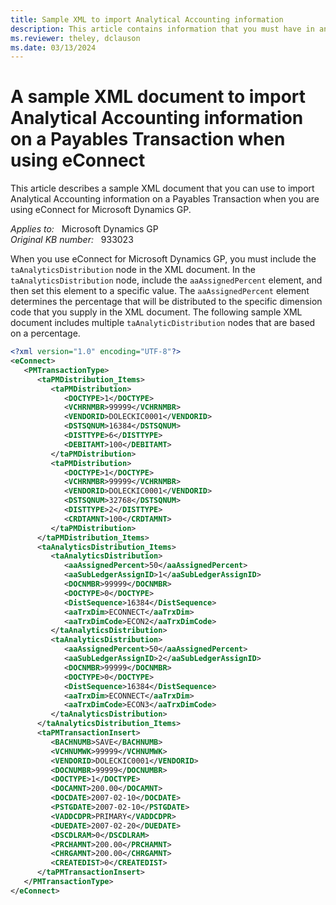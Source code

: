 ```yaml
---
title: Sample XML to import Analytical Accounting information
description: This article contains information that you must have in an XML document for the Analytical Accounting information on a Payables Transaction when you use eConnect for Microsoft Dynamics GP.
ms.reviewer: theley, dclauson
ms.date: 03/13/2024
---
```

# A sample XML document to import Analytical Accounting information on a Payables Transaction when using eConnect

This article describes a sample XML document that you can use to import Analytical Accounting information on a Payables Transaction when you are using eConnect for Microsoft Dynamics GP.

_Applies to:_ &nbsp; Microsoft Dynamics GP  
_Original KB number:_ &nbsp; 933023

When you use eConnect for Microsoft Dynamics GP, you must include the `taAnalyticsDistribution` node in the XML document. In the `taAnalyticsDistribution` node, include the `aaAssignedPercent` element, and then set this element to a specific value. The `aaAssignedPercent` element determines the percentage that will be distributed to the specific dimension code that you supply in the XML document. The following sample XML document includes multiple `taAnalyticDistribution` nodes that are based on a percentage.

```xml
<?xml version="1.0" encoding="UTF-8"?>
<eConnect>
   <PMTransactionType>
      <taPMDistribution_Items>
         <taPMDistribution>
            <DOCTYPE>1</DOCTYPE>
            <VCHRNMBR>99999</VCHRNMBR>
            <VENDORID>DOLECKIC0001</VENDORID>
            <DSTSQNUM>16384</DSTSQNUM>
            <DISTTYPE>6</DISTTYPE>
            <DEBITAMT>100</DEBITAMT>
         </taPMDistribution>
         <taPMDistribution>
            <DOCTYPE>1</DOCTYPE>
            <VCHRNMBR>99999</VCHRNMBR>
            <VENDORID>DOLECKIC0001</VENDORID>
            <DSTSQNUM>32768</DSTSQNUM>
            <DISTTYPE>2</DISTTYPE>
            <CRDTAMNT>100</CRDTAMNT>
         </taPMDistribution>
      </taPMDistribution_Items>
      <taAnalyticsDistribution_Items>
         <taAnalyticsDistribution>
            <aaAssignedPercent>50</aaAssignedPercent>
            <aaSubLedgerAssignID>1</aaSubLedgerAssignID>
            <DOCNMBR>99999</DOCNMBR>
            <DOCTYPE>0</DOCTYPE>
            <DistSequence>16384</DistSequence>
            <aaTrxDim>ECONNECT</aaTrxDim>
            <aaTrxDimCode>ECON2</aaTrxDimCode>
         </taAnalyticsDistribution>
         <taAnalyticsDistribution>
            <aaAssignedPercent>50</aaAssignedPercent>
            <aaSubLedgerAssignID>2</aaSubLedgerAssignID>
            <DOCNMBR>99999</DOCNMBR>
            <DOCTYPE>0</DOCTYPE>
            <DistSequence>16384</DistSequence>
            <aaTrxDim>ECONNECT</aaTrxDim>
            <aaTrxDimCode>ECON3</aaTrxDimCode>
         </taAnalyticsDistribution>
      </taAnalyticsDistribution_Items>
      <taPMTransactionInsert>
         <BACHNUMB>SAVE</BACHNUMB>
         <VCHNUMWK>99999</VCHNUMWK>
         <VENDORID>DOLECKIC0001</VENDORID>
         <DOCNUMBR>99999</DOCNUMBR>
         <DOCTYPE>1</DOCTYPE>
         <DOCAMNT>200.00</DOCAMNT>
         <DOCDATE>2007-02-10</DOCDATE>
         <PSTGDATE>2007-02-10</PSTGDATE>
         <VADDCDPR>PRIMARY</VADDCDPR>
         <DUEDATE>2007-02-20</DUEDATE>
         <DSCDLRAM>0</DSCDLRAM>
         <PRCHAMNT>200.00</PRCHAMNT>
         <CHRGAMNT>200.00</CHRGAMNT>
         <CREATEDIST>0</CREATEDIST>
      </taPMTransactionInsert>
   </PMTransactionType>
</eConnect>
```
